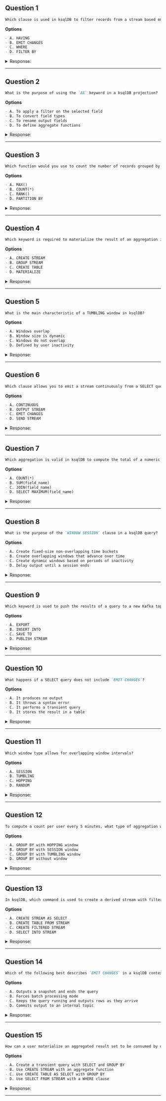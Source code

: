 ## Question 1

```markdown
Which clause is used in ksqlDB to filter records from a stream based on a specific condition?
```

**Options**

```markdown
- A. HAVING
- B. EMIT CHANGES
- C. WHERE
- D. FILTER BY
```

<details><summary>Response:</summary>

**Answer:** C

**Explanation:**

```markdown
- A. HAVING is used post-aggregation.
- B. EMIT CHANGES is used for streaming output.
- C. ✅ Correct. WHERE filters incoming events.
- D. FILTER BY is not a valid ksqlDB clause.
```

</details>

---

## Question 2

```markdown
What is the purpose of using the `AS` keyword in a ksqlDB projection?
```

**Options**

```markdown
- A. To apply a filter on the selected field
- B. To convert field types
- C. To rename output fields
- D. To define aggregate functions
```

<details><summary>Response:</summary>

**Answer:** C

**Explanation:**

```markdown
- A. Filtering is done via WHERE.
- B. Type casting is separate (e.g., CAST).
- C. ✅ Correct. AS renames fields in SELECT statements.
- D. Aggregates use functions like COUNT, SUM, etc.
```

</details>

---

## Question 3

```markdown
Which function would you use to count the number of records grouped by a specific key?
```

**Options**

```markdown
- A. MAX()
- B. COUNT(*)
- C. RANK()
- D. PARTITION BY
```

<details><summary>Response:</summary>

**Answer:** B

**Explanation:**

```markdown
- A. MAX returns the largest value.
- B. ✅ Correct. COUNT(*) is the standard count function.
- C. RANK is not supported in ksqlDB.
- D. PARTITION BY is for rekeying, not aggregation.
```

</details>

---

## Question 4

```markdown
Which keyword is required to materialize the result of an aggregation into a table in ksqlDB?
```

**Options**

```markdown
- A. CREATE STREAM
- B. GROUP STREAM
- C. CREATE TABLE
- D. MATERIALIZE
```

<details><summary>Response:</summary>

**Answer:** C

**Explanation:**

```markdown
- A. CREATE STREAM is for unbounded data.
- B. GROUP STREAM is not valid syntax.
- C. ✅ Correct. CREATE TABLE is used for storing aggregation results.
- D. MATERIALIZE is not a ksqlDB keyword.
```

</details>

---

## Question 5

```markdown
What is the main characteristic of a TUMBLING window in ksqlDB?
```

**Options**

```markdown
- A. Windows overlap
- B. Window size is dynamic
- C. Windows do not overlap
- D. Defined by user inactivity
```

<details><summary>Response:</summary>

**Answer:** C

**Explanation:**

```markdown
- A. HOPPING windows overlap.
- B. SESSION windows are dynamic.
- C. ✅ Correct. TUMBLING windows are fixed and non-overlapping.
- D. SESSION windows use inactivity, not tumbling.
```

</details>

---

## Question 6

```markdown
Which clause allows you to emit a stream continuously from a SELECT query in ksqlDB?
```

**Options**

```markdown
- A. CONTINUOUS
- B. OUTPUT STREAM
- C. EMIT CHANGES
- D. SEND STREAM
```

<details><summary>Response:</summary>

**Answer:** C

**Explanation:**

```markdown
- A. CONTINUOUS is not a valid keyword.
- B. OUTPUT STREAM does not exist in ksqlDB.
- C. ✅ Correct. EMIT CHANGES is used for continuous query output.
- D. SEND STREAM is not valid syntax.
```

</details>

---

## Question 7

```markdown
Which aggregation is valid in ksqlDB to compute the total of a numeric field?
```

**Options**

```markdown
- A. COUNT(*)
- B. SUM(field_name)
- C. JOIN(field_name)
- D. SELECT MAXIMUM(field_name)
```

<details><summary>Response:</summary>

**Answer:** B

**Explanation:**

```markdown
- A. COUNT counts records.
- B. ✅ Correct. SUM aggregates totals.
- C. JOIN is not an aggregate function.
- D. MAXIMUM is not a valid function; MAX is.
```

</details>

---

## Question 8

```markdown
What is the purpose of the `WINDOW SESSION` clause in a ksqlDB query?
```

**Options**

```markdown
- A. Create fixed-size non-overlapping time buckets
- B. Create overlapping windows that advance over time
- C. Create dynamic windows based on periods of inactivity
- D. Delay output until a session ends
```

<details><summary>Response:</summary>

**Answer:** C

**Explanation:**

```markdown
- A. This describes TUMBLING windows.
- B. This describes HOPPING windows.
- C. ✅ Correct. SESSION windows are dynamic and inactivity-based.
- D. Output is not delayed explicitly.
```

</details>

---

## Question 9

```markdown
Which keyword is used to push the results of a query to a new Kafka topic?
```

**Options**

```markdown
- A. EXPORT
- B. INSERT INTO
- C. SAVE TO
- D. PUBLISH STREAM
```

<details><summary>Response:</summary>

**Answer:** B

**Explanation:**

```markdown
- A. EXPORT is not a valid keyword in ksqlDB.
- B. ✅ Correct. INSERT INTO writes to another topic.
- C. SAVE TO is not used in ksqlDB.
- D. PUBLISH STREAM is invalid syntax.
```

</details>

---

## Question 10

```markdown
What happens if a SELECT query does not include `EMIT CHANGES`?
```

**Options**

```markdown
- A. It produces no output
- B. It throws a syntax error
- C. It performs a transient query
- D. It stores the result in a table
```

<details><summary>Response:</summary>

**Answer:** C

**Explanation:**

```markdown
- A. Output depends on query type.
- B. Valid syntax, but query mode is different.
- C. ✅ Correct. Without EMIT CHANGES, the query is transient.
- D. Tables require CREATE TABLE, not SELECT.
```

</details>

---

## Question 11

```markdown
Which window type allows for overlapping window intervals?
```

**Options**

```markdown
- A. SESSION
- B. TUMBLING
- C. HOPPING
- D. RANDOM
```

<details><summary>Response:</summary>

**Answer:** C

**Explanation:**

```markdown
- A. SESSION is inactivity-based.
- B. TUMBLING windows do not overlap.
- C. ✅ Correct. HOPPING windows overlap with a defined advance interval.
- D. RANDOM is not a valid window type.
```

</details>

---

## Question 12

```markdown
To compute a count per user every 5 minutes, what type of aggregation would you use?
```

**Options**

```markdown
- A. GROUP BY with HOPPING window
- B. GROUP BY with SESSION window
- C. GROUP BY with TUMBLING window
- D. GROUP BY without window
```

<details><summary>Response:</summary>

**Answer:** C

**Explanation:**

```markdown
- A. HOPPING includes overlap.
- B. SESSION is not based on fixed time.
- C. ✅ Correct. TUMBLING gives fixed non-overlapping 5-min windows.
- D. No windowing would result in running total.
```

</details>

---

## Question 13

```markdown
In ksqlDB, which command is used to create a derived stream with filtered data?
```

**Options**

```markdown
- A. CREATE STREAM AS SELECT
- B. CREATE TABLE FROM STREAM
- C. CREATE FILTERED STREAM
- D. SELECT INTO STREAM
```

<details><summary>Response:</summary>

**Answer:** A

**Explanation:**

```markdown
- A. ✅ Correct. CREATE STREAM AS SELECT is valid syntax.
- B. Cannot create table directly from a stream this way.
- C. Not a valid command.
- D. SELECT INTO is not supported syntax.
```

</details>

---

## Question 14

```markdown
Which of the following best describes `EMIT CHANGES` in a ksqlDB context?
```

**Options**

```markdown
- A. Outputs a snapshot and ends the query
- B. Forces batch processing mode
- C. Keeps the query running and outputs rows as they arrive
- D. Commits output to an internal topic
```

<details><summary>Response:</summary>

**Answer:** C

**Explanation:**

```markdown
- A. That describes transient query behavior.
- B. EMIT CHANGES is for streaming, not batching.
- C. ✅ Correct. Continuous streaming of query results.
- D. Internal topic usage is separate from this keyword.
```

</details>

---

## Question 15

```markdown
How can a user materialize an aggregated result set to be consumed by other applications?
```

**Options**

```markdown
- A. Create a transient query with SELECT and GROUP BY
- B. Use CREATE STREAM with an aggregate function
- C. Use CREATE TABLE AS SELECT with GROUP BY
- D. Use SELECT FROM STREAM with a WHERE clause
```

<details><summary>Response:</summary>

**Answer:** C

**Explanation:**

```markdown
- A. Transient queries do not store results.
- B. Aggregates produce tables, not streams.
- C. ✅ Correct. CREATE TABLE AS SELECT persists aggregated data.
- D. WHERE filters but doesn’t aggregate or persist.
```

</details>

---
